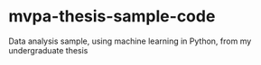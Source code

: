# mvpa-thesis-sample-code
Data analysis sample, using machine learning in Python, from my undergraduate thesis
